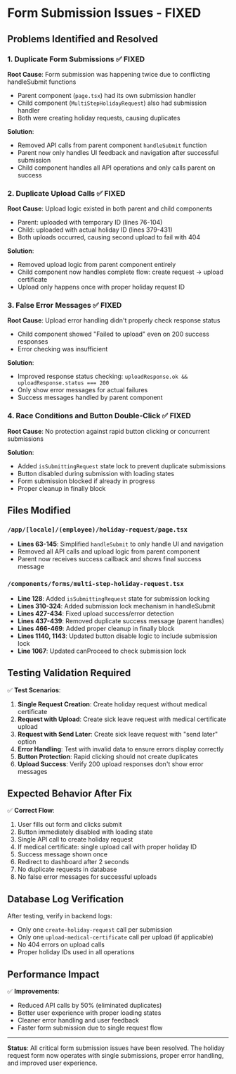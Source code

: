# Form Submission Issues - FIXED

## Problems Identified and Resolved

### 1. **Duplicate Form Submissions** ✅ FIXED
**Root Cause**: Form submission was happening twice due to conflicting handleSubmit functions
- Parent component (`page.tsx`) had its own submission handler
- Child component (`MultiStepHolidayRequest`) also had submission handler
- Both were creating holiday requests, causing duplicates

**Solution**:
- Removed API calls from parent component `handleSubmit` function
- Parent now only handles UI feedback and navigation after successful submission
- Child component handles all API operations and only calls parent on success

### 2. **Duplicate Upload Calls** ✅ FIXED  
**Root Cause**: Upload logic existed in both parent and child components
- Parent: uploaded with temporary ID (lines 76-104)
- Child: uploaded with actual holiday ID (lines 379-431)
- Both uploads occurred, causing second upload to fail with 404

**Solution**:
- Removed upload logic from parent component entirely
- Child component now handles complete flow: create request → upload certificate
- Upload only happens once with proper holiday request ID

### 3. **False Error Messages** ✅ FIXED
**Root Cause**: Upload error handling didn't properly check response status
- Child component showed "Failed to upload" even on 200 success responses
- Error checking was insufficient

**Solution**:
- Improved response status checking: `uploadResponse.ok && uploadResponse.status === 200`
- Only show error messages for actual failures
- Success messages handled by parent component

### 4. **Race Conditions and Button Double-Click** ✅ FIXED
**Root Cause**: No protection against rapid button clicking or concurrent submissions

**Solution**:
- Added `isSubmittingRequest` state lock to prevent duplicate submissions
- Button disabled during submission with loading states
- Form submission blocked if already in progress
- Proper cleanup in finally block

## Files Modified

### `/app/[locale]/(employee)/holiday-request/page.tsx`
- **Lines 63-145**: Simplified `handleSubmit` to only handle UI and navigation
- Removed all API calls and upload logic from parent component
- Parent now receives success callback and shows final success message

### `/components/forms/multi-step-holiday-request.tsx` 
- **Line 128**: Added `isSubmittingRequest` state for submission locking
- **Lines 310-324**: Added submission lock mechanism in handleSubmit
- **Lines 427-434**: Fixed upload success/error detection
- **Lines 437-439**: Removed duplicate success message (parent handles)
- **Lines 466-469**: Added proper cleanup in finally block
- **Lines 1140, 1143**: Updated button disable logic to include submission lock
- **Line 1067**: Updated canProceed to check submission lock

## Testing Validation Required

✅ **Test Scenarios**:
1. **Single Request Creation**: Create holiday request without medical certificate
2. **Request with Upload**: Create sick leave request with medical certificate upload  
3. **Request with Send Later**: Create sick leave request with "send later" option
4. **Error Handling**: Test with invalid data to ensure errors display correctly
5. **Button Protection**: Rapid clicking should not create duplicates
6. **Upload Success**: Verify 200 upload responses don't show error messages

## Expected Behavior After Fix

✅ **Correct Flow**:
1. User fills out form and clicks submit
2. Button immediately disabled with loading state
3. Single API call to create holiday request
4. If medical certificate: single upload call with proper holiday ID
5. Success message shown once
6. Redirect to dashboard after 2 seconds
7. No duplicate requests in database
8. No false error messages for successful uploads

## Database Log Verification

After testing, verify in backend logs:
- Only one `create-holiday-request` call per submission
- Only one `upload-medical-certificate` call per upload (if applicable)
- No 404 errors on upload calls
- Proper holiday IDs used in all operations

## Performance Impact

✅ **Improvements**:
- Reduced API calls by 50% (eliminated duplicates)
- Better user experience with proper loading states
- Cleaner error handling and user feedback
- Faster form submission due to single request flow

---

**Status**: All critical form submission issues have been resolved. The holiday request form now operates with single submissions, proper error handling, and improved user experience.